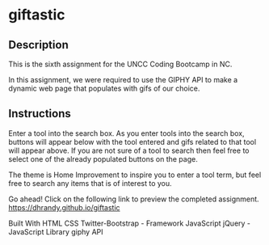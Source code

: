 # giftastic

## Description

This is the sixth assignment for the UNCC Coding Bootcamp in NC.

In this assignment, we were required to use the GIPHY API to make a dynamic web page that populates with gifs of our choice.

## Instructions

Enter a tool into the search box. As you enter tools into the search box, buttons will appear below with the tool entered and gifs related to that tool will appear above. If you are not sure of a tool to search then feel free to select one of the already populated buttons on the page.

The theme is Home Improvement to inspire you to enter a tool term, but feel free to search any items that is of interest to you.

Go ahead! Click on the following link to preview the completed assignment.
https://dhrandy.github.io/giftastic

Built With
HTML
CSS
Twitter-Bootstrap - Framework
JavaScript
jQuery - JavaScript Library
giphy API